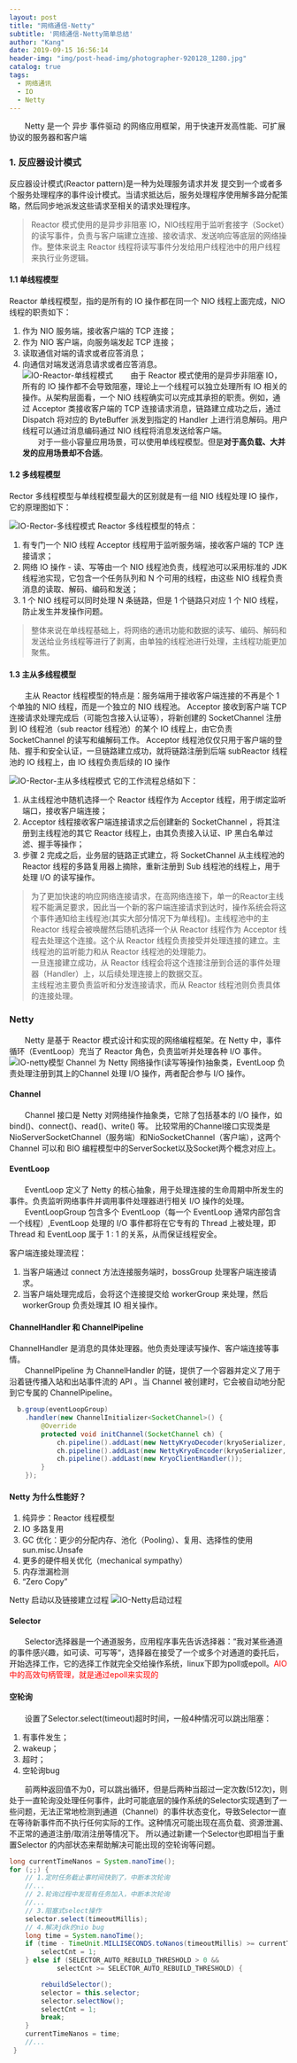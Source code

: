 ```yaml
---
layout: post
title: "网络通信-Netty"
subtitle: '网络通信-Netty简单总结'
author: "Kang"
date: 2019-09-15 16:56:14
header-img: "img/post-head-img/photographer-920128_1280.jpg"
catalog: true
tags:
  - 网络通讯
  - IO
  - Netty
---
```

&emsp;&emsp;Netty 是一个 异步 事件驱动 的网络应用框架，用于快速开发高性能、可扩展协议的服务器和客户端  

### 1. 反应器设计模式
反应器设计模式(Reactor pattern)是一种为处理服务请求并发 提交到一个或者多个服务处理程序的事件设计模式。当请求抵达后，服务处理程序使用解多路分配策略，然后同步地派发这些请求至相关的请求处理程序。   
> Reactor 模式使用的是异步非阻塞 IO，NIO线程用于监听套接字（Socket）的读写事件，负责与客户端建立连接、接收请求、发送响应等底层的网络操作。整体来说主 Reactor 线程将读写事件分发给用户线程池中的用户线程来执行业务逻辑。  
#### 1.1 单线程模型
Reactor 单线程模型，指的是所有的 IO 操作都在同一个 NIO 线程上面完成，NIO 线程的职责如下：
1. 作为 NIO 服务端，接收客户端的 TCP 连接；
2. 作为 NIO 客户端，向服务端发起 TCP 连接；
3. 读取通信对端的请求或者应答消息；
4. 向通信对端发送消息请求或者应答消息。  
![IO-Reactor-单线程模式](https://raw.githubusercontent.com/kangzhihu/images/master/IO-Reactor-单线程模式.png)
&emsp;&emsp;由于 Reactor 模式使用的是异步非阻塞 IO，所有的 IO 操作都不会导致阻塞，理论上一个线程可以独立处理所有 IO 相关的操作。从架构层面看，一个 NIO 线程确实可以完成其承担的职责。例如，通过 Acceptor 类接收客户端的 TCP 连接请求消息，链路建立成功之后，通过 Dispatch 将对应的 ByteBuffer 派发到指定的 Handler 上进行消息解码。用户线程可以通过消息编码通过 NIO 线程将消息发送给客户端。  
&emsp;&emsp;对于一些小容量应用场景，可以使用单线程模型。但是**对于高负载、大并发的应用场景却不合适**。

#### 1.2 多线程模型
Rector 多线程模型与单线程模型最大的区别就是有一组 NIO 线程处理 IO 操作，它的原理图如下：

![IO-Rector-多线程模式](https://raw.githubusercontent.com/kangzhihu/images/master/IO-Rector-多线程模式.png)
Reactor 多线程模型的特点： 
1. 有专门一个 NIO 线程 Acceptor 线程用于监听服务端，接收客户端的 TCP 连接请求；
2. 网络 IO 操作 - 读、写等由一个 NIO 线程池负责，线程池可以采用标准的 JDK 线程池实现，它包含一个任务队列和 N 个可用的线程，由这些 NIO 线程负责消息的读取、解码、编码和发送；
3. 1 个 NIO 线程可以同时处理 N 条链路，但是 1 个链路只对应 1 个 NIO 线程，防止发生并发操作问题。 
> 整体来说在单线程基础上，将网络的通讯功能和数据的读写、编码、解码和发送给业务线程等进行了剥离，由单独的线程池进行处理，主线程功能更加聚焦。  

#### 1.3 主从多线程模型
&emsp;&emsp;主从 Reactor 线程模型的特点是：服务端用于接收客户端连接的不再是个 1 个单独的 NIO 线程，而是一个独立的 NIO 线程池。 Acceptor 接收到客户端 TCP 连接请求处理完成后（可能包含接入认证等），将新创建的 SocketChannel 注册到 IO 线程池（sub reactor 线程池）的某个 IO 线程上，由它负责 SocketChannel 的读写和编解码工作。 Acceptor 线程池仅仅只用于客户端的登陆、握手和安全认证，一旦链路建立成功，就将链路注册到后端 subReactor 线程池的 IO 线程上，由 IO 线程负责后续的 IO 操作

![IO-Rector-主从多线程模式](https://raw.githubusercontent.com/kangzhihu/images/master/IO-Rector-主从多线程模式.png)
它的工作流程总结如下：  
1. 从主线程池中随机选择一个 Reactor 线程作为 Acceptor 线程，用于绑定监听端口，接收客户端连接；
2. Acceptor 线程接收客户端连接请求之后创建新的 SocketChannel ，将其注册到主线程池的其它 Reactor 线程上，由其负责接入认证、IP 黑白名单过滤、握手等操作；
3. 步骤 2 完成之后，业务层的链路正式建立，将 SocketChannel 从主线程池的 Reactor 线程的多路复用器上摘除，重新注册到 Sub 线程池的线程上，用于处理 I/O 的读写操作。
> 为了更加快速的响应网络连接请求，在高网络连接下，单一的Reactor主线程不能满足要求，因此当一个新的客户端连接请求到达时，操作系统会将这个事件通知给主线程池(其实大部分情况下为单线程)。主线程池中的主 Reactor 线程会被唤醒然后随机选择一个从 Reactor 线程作为 Acceptor 线程去处理这个连接。这个从 Reactor 线程负责接受并处理连接的建立。主线程池的监听能力和从 Reactor 线程池的处理能力。  
> 一旦连接建立成功，从 Reactor 线程会将这个连接注册到合适的事件处理器（Handler）上，以后续处理连接上的数据交互。  
> 主线程池主要负责监听和分发连接请求，而从 Reactor 线程池则负责具体的连接处理。

### Netty 
&emsp;&emsp;Netty 是基于 Reactor 模式设计和实现的网络编程框架。在 Netty 中，事件循环（EventLoop）充当了 Reactor 角色，负责监听并处理各种 I/O 事件。
![IO-netty模型](https://raw.githubusercontent.com/kangzhihu/images/master/IO-netty模型.jpeg)
Channel 为 Netty 网络操作(读写等操作)抽象类，EventLoop 负责处理注册到其上的Channel 处理 I/O 操作，两者配合参与 I/O 操作。  

#### Channel
&emsp;&emsp;Channel 接口是 Netty 对网络操作抽象类，它除了包括基本的 I/O 操作，如 bind()、connect()、read()、write() 等。 比较常用的Channel接口实现类是NioServerSocketChannel（服务端）和NioSocketChannel（客户端），这两个 Channel 可以和 BIO 编程模型中的ServerSocket以及Socket两个概念对应上。
#### EventLoop
&emsp;&emsp;EventLoop 定义了 Netty 的核心抽象，用于处理连接的生命周期中所发生的事件。负责监听网络事件并调用事件处理器进行相关 I/O 操作的处理。   
&emsp;&emsp;EventLoopGroup 包含多个 EventLoop（每一个 EventLoop 通常内部包含一个线程）,EventLoop 处理的 I/O 事件都将在它专有的 Thread 上被处理，即 Thread 和 EventLoop 属于 1 : 1 的关系，从而保证线程安全。  

客户端连接处理流程：  

1. 当客户端通过 connect 方法连接服务端时，bossGroup 处理客户端连接请求。
2. 当客户端处理完成后，会将这个连接提交给 workerGroup 来处理，然后 workerGroup 负责处理其 IO 相关操作。


#### ChannelHandler 和 ChannelPipeline
ChannelHandler 是消息的具体处理器。他负责处理读写操作、客户端连接等事情。  
&emsp;&emsp;ChannelPipeline 为 ChannelHandler 的链，提供了一个容器并定义了用于沿着链传播入站和出站事件流的 API 。当 Channel 被创建时，它会被自动地分配到它专属的 ChannelPipeline。
```java
  b.group(eventLoopGroup)
    .handler(new ChannelInitializer<SocketChannel>() {
        @Override
        protected void initChannel(SocketChannel ch) {
            ch.pipeline().addLast(new NettyKryoDecoder(kryoSerializer, RpcResponse.class));
            ch.pipeline().addLast(new NettyKryoEncoder(kryoSerializer, RpcRequest.class));
            ch.pipeline().addLast(new KryoClientHandler());
        }
    });
```

#### Netty 为什么性能好？
1. 纯异步：Reactor 线程模型
2. IO 多路复用
3. GC 优化：更少的分配内存、池化（Pooling）、复用、选择性的使用 sun.misc.Unsafe
4. 更多的硬件相关优化（mechanical sympathy）
5. 内存泄漏检测
6. “Zero Copy”  

Netty 启动以及链接建立过程
![IO-Netty启动过程](https://raw.githubusercontent.com/kangzhihu/images/master/IO-Netty启动过程.png)


####  Selector
&emsp;&emsp;Selector选择器是一个通道服务，应用程序事先告诉选择器：“我对某些通道的事件感兴趣，如可读、可写等“，选择器在接受了一个或多个对通道的委托后，开始选择工作，它的选择工作就完全交给操作系统，linux下即为poll或epoll。<font color="red">AIO中的高效句柄管理，就是通过epoll来实现的</font>

#### 空轮询
&emsp;&emsp;设置了Selector.select(timeout)超时时间，一般4种情况可以跳出阻塞：
1. 有事件发生；
2. wakeup；
3. 超时；
4. 空轮询bug

&emsp;&emsp;前两种返回值不为0，可以跳出循环，但是后两种当超过一定次数(512次)，则处于一直轮询没处理任何事件，此时可能底层的操作系统的Selector实现遇到了一些问题，无法正常地检测到通道（Channel）的事件状态变化，导致Selector一直在等待新事件而不执行任何实际的工作。这种情况可能出现在高负载、资源泄漏、不正常的通道注册/取消注册等情况下。
所以通过新建一个Selector也即相当于重置Selector 的内部状态来帮助解决可能出现的空轮询等问题。
```java
long currentTimeNanos = System.nanoTime();
for (;;) {
    // 1.定时任务截止事时间快到了，中断本次轮询
    //...
    // 2.轮询过程中发现有任务加入，中断本次轮询
    //...
    // 3.阻塞式select操作
    selector.select(timeoutMillis);
    // 4.解决jdk的nio bug
    long time = System.nanoTime();
    if (time - TimeUnit.MILLISECONDS.toNanos(timeoutMillis) >= currentTimeNanos) {
        selectCnt = 1;
    } else if (SELECTOR_AUTO_REBUILD_THRESHOLD > 0 &&
            selectCnt >= SELECTOR_AUTO_REBUILD_THRESHOLD) {

        rebuildSelector();
        selector = this.selector;
        selector.selectNow();
        selectCnt = 1;
        break;
    }
    currentTimeNanos = time;
    //...
 }
```
